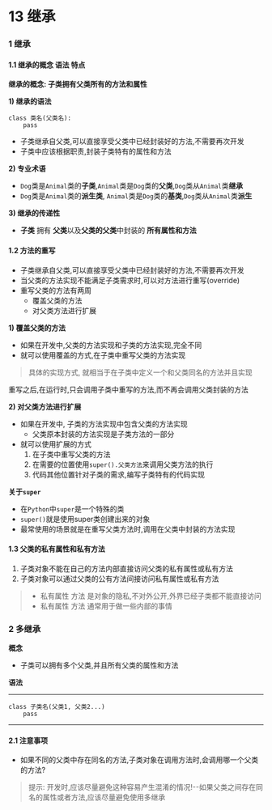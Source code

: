 # 13 继承

### 1 继承

#### 1.1 继承的概念 语法 特点

**继承的概念: 子类拥有父类所有的方法和属性**

**1) 继承的语法**

```
class 类名(父类名):
	pass
```

* 子类继承自父类,可以直接享受父类中已经封装好的方法,不需要再次开发
* 子类中应该根据职责,封装子类特有的属性和方法

**2) 专业术语**

* `Dog`类是`Animal`类的**子类**,`Animal`类是`Dog`类的**父类**,`Dog`类从`Animal`类**继承**
* `Dog`类是`Animal`类的**派生类**, `Animal`类是`Dog`类的**基类**,`Dog`类从`Animal`类**派生**

**3) 继承的传递性**

* **子类** 拥有 **父类**以及**父类的父类**中封装的 **所有属性和方法**

#### 1.2 方法的重写

* 子类继承自父类,可以直接享受父类中已经封装好的方法,不需要再次开发
* 当父类的方法实现不能满足子类需求时,可以对方法进行重写(override)
* 重写父类的方法有两周
  * 覆盖父类的方法
  * 对父类方法进行扩展

**1) 覆盖父类的方法**

* 如果在开发中,父类的方法实现和子类的方法实现,完全不同
* 就可以使用覆盖的方式,在子类中重写父类的方法实现

> 具体的实现方式, 就相当于在子类中定义一个和父类同名的方法并且实现

重写之后,在运行时,只会调用子类中重写的方法,而不再会调用父类封装的方法

**2) 对父类方法进行扩展**

* 如果在开发中, 子类的方法实现中包含父类的方法实现
  * 父类原本封装的方法实现是子类方法的一部分
* 就可以使用扩展的方式
  1. 在子类中重写父类的方法
  2. 在需要的位置使用`super().父类方法`来调用父类方法的执行
  3. 代码其他位置针对子类的需求,编写子类特有的代码实现

**关于`super`**

* 在`Python`中`super`是一个特殊的类
* `super()`就是使用super类创建出来的对象
* 最常使用的场景就是在重写父类方法时,调用在父类中封装的方法实现

#### 1.3 父类的私有属性和私有方法

1. 子类对象不能在自己的方法内部直接访问父类的私有属性或私有方法
2. 子类对象可以通过父类的公有方法间接访问私有属性或私有方法

> * 私有属性 方法 是对象的隐私,不对外公开,外界已经子类都不能直接访问
> * 私有属性 方法 通常用于做一些内部的事情

### 2 多继承

**概念**

* 子类可以拥有多个父类,并且所有父类的属性和方法

**语法**

***

```
class 子类名(父类1, 父类2...)
	pass
```

***

#### 2.1 注意事项

* 如果不同的父类中存在同名的方法,子类对象在调用方法时,会调用哪一个父类的方法?

> 提示: 开发时,应该尽量避免这种容易产生混淆的情况!--如果父类之间存在同名的属性或者方法,应该尽量避免使用多继承
